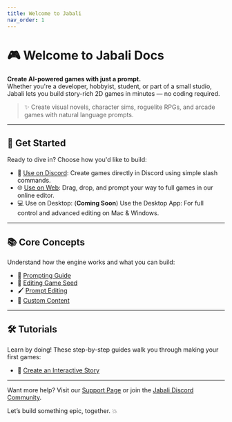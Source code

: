 ```yaml
---
title: Welcome to Jabali 
nav_order: 1
---
```


# 🎮 Welcome to Jabali Docs

**Create AI-powered games with just a prompt.**  
Whether you're a developer, hobbyist, student, or part of a small studio, Jabali lets you build story-rich 2D games in minutes — no coding required.

> ✨ Create visual novels, character sims, roguelite RPGs, and arcade games with natural language prompts.

---

## 🚀 Get Started

Ready to dive in? Choose how you'd like to build:

- 🧵 [Use on Discord](discord-docs/discord.md): Create games directly in Discord using simple slash commands.
- 🌐 [Use on Web](web.md): Drag, drop, and prompt your way to full games in our online editor.
- 💻 Use on Desktop: (**Coming Soon**) Use the Desktop App: For full control and advanced editing on Mac & Windows.

---

## 📚 Core Concepts

Understand how the engine works and what you can build:

- 🧠 [Prompting Guide](core/prompting.md)
- 🧩 [Editing Game Seed](discord-docs/game-seed.md)
- 🖌️ [Prompt Editing](discord-docs/prompt-editing.md)
- 🔄 [Custom Content](discord-docs/upload-content.md)

---

## 🛠 Tutorials

Learn by doing! These step-by-step guides walk you through making your first games:

- 📖 [Create an Interactive Story](tutorials/interactive-story.md)

---

Want more help? Visit our [Support Page](support.md) or join the [Jabali Discord Community](https://discord.gg/jabali).

Let’s build something epic, together. 💥
